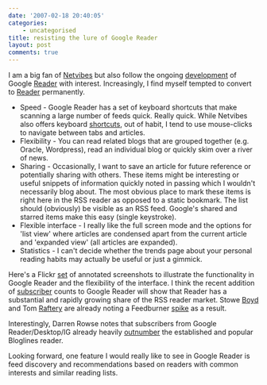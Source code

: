 ```yaml
---
date: '2007-02-18 20:40:05'
categories:
    - uncategorised
title: resisting the lure of Google Reader
layout: post
comments: true
---
```

I am a big fan of
[Netvibes](http://www.nbrightside.com/blog/2006/05/25/good-vibes-from-netvibes/)
but also follow the ongoing
[development](http://www.nbrightside.com/blog/2007/01/06/google-reader-adds-stats-on-rss-habits/)
of Google
[Reader](http://www.nbrightside.com/blog/2006/09/28/google-reader-gets-revamp/)
with interest. Increasingly, I find myself tempted to convert to
[Reader](http://www.google.com/help/reader/help.html) permanently.

-   Speed - Google Reader has a set of keyboard shortcuts that make
    scanning a large number of feeds quick. Really quick. While Netvibes
    also offers keyboard
    [shortcuts](http://eco.netvibes.com/help/keyboard), out of habit, I
    tend to use mouse-clicks to navigate between tabs and articles.
-   Flexibility - You can read related blogs that are grouped together
    (e.g. Oracle, Wordpress), read an individual blog or quickly skim
    over a river of news.
-   Sharing - Occasionally, I want to save an article for future
    reference or potentially sharing with others. These items might be
    interesting or useful snippets of information quickly noted in
    passing which I wouldn't necessarily blog about. The most obvious
    place to mark these items is right here in the RSS reader as opposed
    to a static bookmark. The list should (obviously) be visible as an
    RSS feed. Google's shared and starred items make this easy (single
    keystroke).
-   Flexible interface - I really like the full screen mode and the
    options for 'list view' where articles are condensed apart from the
    current article and 'expanded view' (all articles are expanded).
-   Statistics - I can't decide whether the trends page about your
    personal reading habits may actually be useful or just a gimmick.

Here's a Flickr
[set](http://www.flickr.com/photos/70276096@N00/sets/72157594542180535/detail/)
of annotated screenshots to illustrate the functionality in Google
Reader and the flexibility of the interface.
I think the recent addition of
[subscriber](http://googlereader.blogspot.com/2007/02/one-subscriber-two-subscribers-three.html)
counts to Google Reader will show that Reader has a substantial and
rapidly growing share of the RSS reader market. Stowe
[Boyd](http://www.stoweboyd.com/message/2007/02/big_spike_in_fe.html)
and Tom
[Raftery](http://www.tomrafteryit.net/1000-subscribers-and-no-free-pint/)
are already noting a Feedburner
[spike](http://blogs.feedburner.com/feedburner/archives/2007/02/the_google_effect.php)
as a result.

Interestingly, Darren Rowse notes that subscribers from Google
Reader/Desktop/IG already heavily
[outnumber](http://www.problogger.net/archives/2007/02/18/google-reader-starts-reporting-subscriber-numbers-and-shows-how-much-ground-theyve-taken-from-bloglines/)
the established and popular Bloglines reader.

Looking forward, one feature I would really like to see in Google Reader
is feed discovery and recommendations based on readers with common
interests and similar reading lists.
